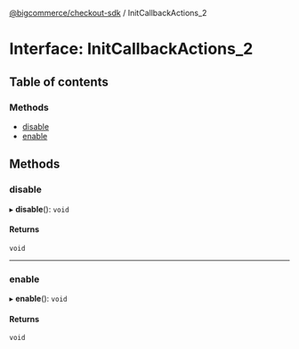 [@bigcommerce/checkout-sdk](../README.md) / InitCallbackActions_2

# Interface: InitCallbackActions\_2

## Table of contents

### Methods

- [disable](InitCallbackActions_2.md#disable)
- [enable](InitCallbackActions_2.md#enable)

## Methods

### disable

▸ **disable**(): `void`

#### Returns

`void`

___

### enable

▸ **enable**(): `void`

#### Returns

`void`
